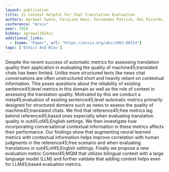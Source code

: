```yaml
---
layout: publication
title: Is Context Helpful For Chat Translation Evaluation
authors: Agrawal Sweta, Farajian Amin, Fernandes Patrick, Rei Ricardo, Martins André F. T.
conference: "Arxiv"
year: 2024
bibkey: agrawal2024is
additional_links:
  - {name: "Paper", url: "https://arxiv.org/abs/2403.08314"}
tags: ['Ethics And Bias']
---
```

Despite the recent success of automatic metrics for assessing translation quality their application in evaluating the quality of machine45;translated chats has been limited. Unlike more structured texts like news chat conversations are often unstructured short and heavily reliant on contextual information. This poses questions about the reliability of existing sentence45;level metrics in this domain as well as the role of context in assessing the translation quality. Motivated by this we conduct a meta45;evaluation of existing sentence45;level automatic metrics primarily designed for structured domains such as news to assess the quality of machine45;translated chats. We find that reference45;free metrics lag behind reference45;based ones especially when evaluating translation quality in out45;of45;English settings. We then investigate how incorporating conversational contextual information in these metrics affects their performance. Our findings show that augmenting neural learned metrics with contextual information helps improve correlation with human judgments in the reference45;free scenario and when evaluating translations in out45;of45;English settings. Finally we propose a new evaluation metric Context45;MQM that utilizes bilingual context with a large language model (LLM) and further validate that adding context helps even for LLM45;based evaluation metrics.
